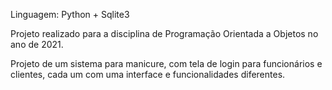 Linguagem: Python + Sqlite3 

Projeto realizado para a disciplina de Programação Orientada a Objetos no ano de 2021. 

Projeto de um sistema para manicure, com tela de login para funcionários e clientes, 
cada um com uma interface e funcionalidades diferentes.